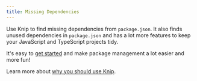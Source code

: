 ```yaml
---
title: Missing Dependencies
---
```


Use Knip to find missing dependencies from `package.json`. It also finds unused
dependencies in `package.json` and has a lot more features to keep your
JavaScript and TypeScript projects tidy.

It's easy to [get started][1] and make package management a lot easier and more
fun!

Learn more about [why you should use Knip][2].

[1]: ../overview/getting-started.mdx
[2]: ../explanations/why-use-knip.md
